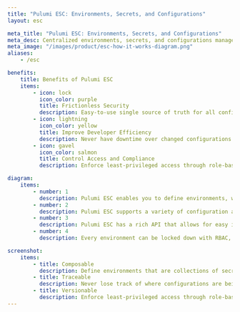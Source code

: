 ```yaml
---
title: "Pulumi ESC: Environments, Secrets, and Configurations"
layout: esc

meta_title: "Pulumi ESC: Environments, Secrets, and Configurations"
meta_desc: Centralized environments, secrets, and configurations management for cloud applications and infrastructure
meta_image: "/images/product/esc-how-it-works-diagram.png"
aliases:
    - /esc

benefits:
    title: Benefits of Pulumi ESC
    items:
        - icon: lock
          icon_color: purple
          title: Frictionless Security
          description: Easy-to-use single source of truth for all configurations with guardrails. Seamlessly adopt short-lived dynamic secrets.
        - icon: lightning
          icon_color: yellow
          title: Improve Developer Efficiency
          description: Never have downtime over changed configurations. Change once and have it updated everywhere. 
        - icon: gavel
          icon_color: salmon
          title: Control Access and Compliance
          description: Enforce least-privileged access through role-based access controls. All changes are fully logged for auditing.

diagram:
    items:
        - number: 1
          description: Pulumi ESC enables you to define environments, which are collections of secrets and configurations. Each environment can be composed from multiple environments.
        - number: 2
          description: Pulumi ESC supports a variety of configuration and secrets sources, and it has an extensible plugin model that allows third-party sources. 
        - number: 3
          description: Pulumi ESC has a rich API that allows for easy integration.  Every value in an environment can be accessed from any execution environment. 
        - number: 4
          description: Every environment can be locked down with RBAC, versioned, and audited. 

screenshot:
    items:
        - title: Composable
          description: Define environments that are collections of secrets and configurations. Compose environments together from multiple other environments to allow easy inheritance of shared configurations,  eliminating “copy and paste errors”.
        - title: Traceable
          description: Never lose track of where configurations are being used and where. Trace the downstream impact of any configuration to see if the impact matches your expectations. 
        - title: Versionable
          description: Enforce least-privileged access through role-based access controls. All changes are fully logged for auditing.
---
```

